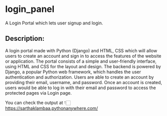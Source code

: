# login_panel
A Login Portal which lets user signup and login.

<h2> Description: </h2>
<p> A login portal made with Python (Django) and HTML, CSS which will allow users to create an account and sign in to access the features of the website or application. The portal consists of a simple and user-friendly interface, using HTML and CSS for the layout and design. The backend is powered by Django, a popular Python web framework, which handles the user authentication and authorization. Users are able to create an account by providing their email, username, and password. Once an account is created, users would be able to log in with their email and password to access the protected pages via Login page. <p>

You can check the output at 👇🏻 <br>
https://sarthaklambaa.pythonanywhere.com/

